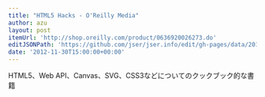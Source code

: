 ```yaml
---
title: "HTML5 Hacks - O'Reilly Media"
author: azu
layout: post
itemUrl: 'http://shop.oreilly.com/product/0636920026273.do'
editJSONPath: 'https://github.com/jser/jser.info/edit/gh-pages/data/2012/11/index.json'
date: '2012-11-30T15:00:00+00:00'
---
```

HTML5、Web API、Canvas、SVG、CSS3などについてのクックブック的な書籍
